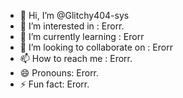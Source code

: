 - 👋 Hi, I’m @Glitchy404-sys
- 👀 I’m interested in : Erorr. 
- 🌱 I’m currently learning : Erorr
- 💞️ I’m looking to collaborate on : Erorr
- 📫 How to reach me : Erorr. 
- 😄 Pronouns: Erorr. 
- ⚡ Fun fact: Erorr. 

<!---
Glitchy404-sys/Glitchy404-sys is a ✨ special ✨ repository because its `README.md` (this file) appears on your GitHub profile.
You can click the Preview link to take a look at your changes.
--->
